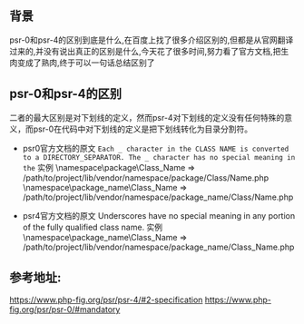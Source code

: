 ## 背景
psr-0和psr-4的区别到底是什么,在百度上找了很多介绍区别的,但都是从官网翻译过来的,并没有说出真正的区别是什么,今天花了很多时间,努力看了官方文档,把生肉变成了熟肉,终于可以一句话总结区别了

## psr-0和psr-4的区别
二者的最大区别是对下划线的定义，然而psr-4对下划线的定义没有任何特殊的意义，而psr-0在代码中对下划线的定义是把下划线转化为目录分割符。
- psr0官方文档的原文
```Each _ character in the CLASS NAME is converted to a DIRECTORY_SEPARATOR. The _ character has no special meaning in the``` 
实例
\namespace\package\Class_Name => /path/to/project/lib/vendor/namespace/package/Class/Name.php
\namespace\package_name\Class_Name => /path/to/project/lib/vendor/namespace/package_name/Class/Name.php

- psr4官方文档的原文
Underscores have no special meaning in any portion of the fully qualified class name.
实例
\namespace\package_name\Class_Name => /path/to/project/lib/vendor/namespace/package_name/Class_Name.php


## 参考地址:
https://www.php-fig.org/psr/psr-4/#2-specification
https://www.php-fig.org/psr/psr-0/#mandatory

